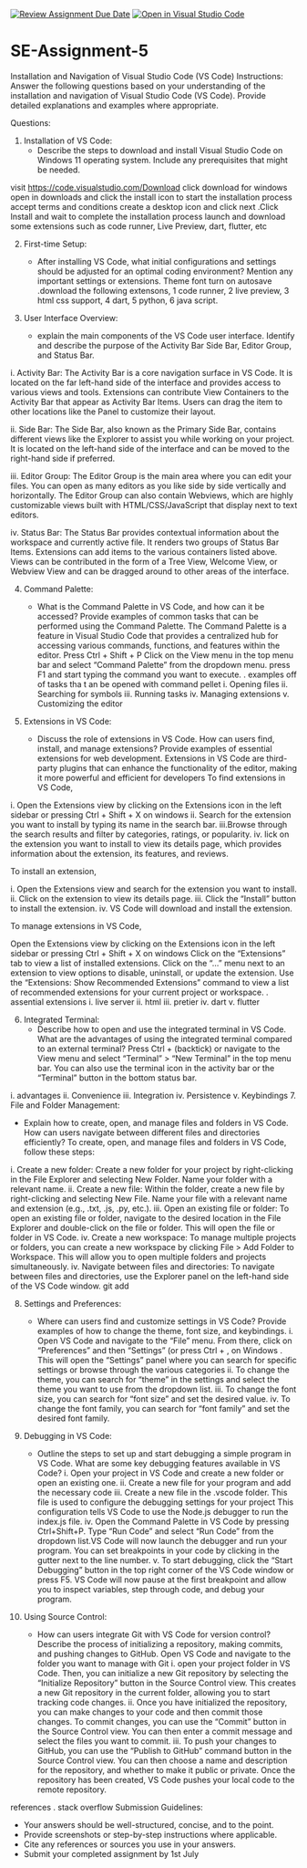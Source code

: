 [![Review Assignment Due Date](https://classroom.github.com/assets/deadline-readme-button-22041afd0340ce965d47ae6ef1cefeee28c7c493a6346c4f15d667ab976d596c.svg)](https://classroom.github.com/a/XoLGRbHq)
[![Open in Visual Studio Code](https://classroom.github.com/assets/open-in-vscode-2e0aaae1b6195c2367325f4f02e2d04e9abb55f0b24a779b69b11b9e10269abc.svg)](https://classroom.github.com/online_ide?assignment_repo_id=15294626&assignment_repo_type=AssignmentRepo)
# SE-Assignment-5
Installation and Navigation of Visual Studio Code (VS Code)
 Instructions:
Answer the following questions based on your understanding of the installation and navigation of Visual Studio Code (VS Code). Provide detailed explanations and examples where appropriate.

 Questions:

1. Installation of VS Code:
   - Describe the steps to download and install Visual Studio Code on Windows 11 operating system. Include any prerequisites that might be needed.
                                 
visit https://code.visualstudio.com/Download	click download for windows
open in downloads and click the install icon to start the installation process
	accept terms and conditions
	create a desktop icon and click next
.Click Install and wait to complete the installation process
	launch and download some extensions such as code runner, Live Preview, dart, flutter, etc

2. First-time Setup:
   - After installing VS Code, what initial configurations and settings should be adjusted for an optimal coding environment? Mention any important settings or extensions.
   Theme
   font
   turn on autosave
   .download the following extensons,
             1 code runner,
             2 live preview,
             3 html css support,
             4 dart,
             5 python,
             6 java script.


3. User Interface Overview:
   - explain the main components of the VS Code user interface. Identify and describe the purpose of the Activity Bar Side Bar, Editor Group, and Status Bar. 

i. Activity Bar: The Activity Bar is a core navigation surface in VS Code. It is located on the far left-hand side of the interface and provides access to various views and tools. Extensions can contribute View Containers to the Activity Bar that appear as Activity Bar Items. Users can drag the item to other locations like the Panel to customize their layout.

ii. Side Bar: The Side Bar, also known as the Primary Side Bar, contains different views like the Explorer to assist you while working on your project. It is located on the left-hand side of the interface and can be moved to the right-hand side if preferred.

iii. Editor Group: The Editor Group is the main area where you can edit your files. You can open as many editors as you like side by side vertically and horizontally. The Editor Group can also contain Webviews, which are highly customizable views built with HTML/CSS/JavaScript that display next to text editors.

iv. Status Bar: The Status Bar provides contextual information about the workspace and currently active file. It renders two groups of Status Bar Items. Extensions can add items to the various containers listed above. Views can be contributed in the form of a Tree View, Welcome View, or Webview View and can be dragged around to other areas of the interface.

4. Command Palette:
   - What is the Command Palette in VS Code, and how can it be accessed? Provide examples of common tasks that can be performed using the Command Palette.
The Command Palette is a feature in Visual Studio Code that provides a centralized hub for accessing various commands, functions, and features within the editor.
Press Ctrl + Shift + P 
Click on the View menu in the top menu bar and select “Command Palette” from the dropdown menu.
press F1 and start typing the command you want to execute.
. examples off of tasks tha t an be opened with command pellet
i. Opening files
ii. Searching for symbols
iii. Running tasks
iv. Managing extensions
v. Customizing the editor

5. Extensions in VS Code:
   - Discuss the role of extensions in VS Code. How can users find, install, and manage extensions? Provide examples of essential extensions for web development.
   Extensions in VS Code are third-party plugins that can enhance the functionality of the editor, making it more powerful and efficient for developers
   To find extensions in VS Code,

i. Open the Extensions view by clicking on the Extensions icon in the left sidebar or pressing Ctrl + Shift + X on windows
ii. Search for the extension you want to install by typing its name in the search bar.
iii.Browse through the search results and filter by categories, ratings, or popularity.
iv. lick on the extension you want to install to view its details page, which provides information about the extension, its features, and reviews.

To install an extension,

i. Open the Extensions view and search for the extension you want to install.
ii. Click on the extension to view its details page.
iii. Click the “Install” button to install the extension.
iv. VS Code will download and install the extension.

To manage extensions in VS Code,

Open the Extensions view by clicking on the Extensions icon in the left sidebar or pressing Ctrl + Shift + X on windows
Click on the “Extensions” tab to view a list of installed extensions.
Click on the “…” menu next to an extension to view options to disable, uninstall, or update the extension.
Use the “Extensions: Show Recommended Extensions” command to view a list of recommended extensions for your current project or workspace.
. assential extensions
i. live server
ii. html
iii. pretier
iv. dart
v. flutter

6. Integrated Terminal:
   - Describe how to open and use the integrated terminal in VS Code. What are the advantages of using the integrated terminal compared to an external terminal?
Press Ctrl + (backtick) or navigate to the View menu and select “Terminal” > “New Terminal” in the top menu bar.
You can also use the terminal icon in the activity bar or the “Terminal” button in the bottom status bar.

i. advantages
ii. Convenience
iii. Integration
iv. Persistence
v. Keybindings
7. File and Folder Management:
   - Explain how to create, open, and manage files and folders in VS Code. How can users navigate between different files and directories efficiently?
   To create, open, and manage files and folders in VS Code, follow these steps:

i. Create a new folder: Create a new folder for your project by right-clicking in the File Explorer and selecting New Folder. Name your folder with a relevant name.
ii. Create a new file: Within the folder, create a new file by right-clicking and selecting New File. Name your file with a relevant name and extension (e.g., .txt, .js, .py, etc.).
iii. Open an existing file or folder: To open an existing file or folder, navigate to the desired location in the File Explorer and double-click on the file or folder. This will open the file or folder in VS Code.
iv. Create a new workspace: To manage multiple projects or folders, you can create a new workspace by clicking File > Add Folder to Workspace. This will allow you to open multiple folders and projects simultaneously.
iv. Navigate between files and directories: To navigate between files and directories, use the Explorer panel on the left-hand side of the VS Code window. git add


8. Settings and Preferences:
   - Where can users find and customize settings in VS Code? Provide examples of how to change the theme, font size, and keybindings.
   i. Open VS Code and navigate to the “File” menu. From there, click on “Preferences” and then “Settings” (or press Ctrl + , on Windows .
This will open the “Settings” panel where you can search for specific settings or browse through the various categories
ii. To change the theme, you can search for “theme” in the settings and select the theme you want to use from the dropdown list.
iii. To change the font size, you can search for “font size” and set the desired value.
iv. To change the font family, you can search for “font family” and set the desired font family.
9. Debugging in VS Code:
   - Outline the steps to set up and start debugging a simple program in VS Code. What are some key debugging features available in VS Code?
   i. Open your project in VS Code and create a new folder or open an existing one.
ii. Create a new file for your program and add the necessary code
iii. Create a new file  in the .vscode folder. This file is used to configure the debugging settings for your project
This configuration tells VS Code to use the Node.js debugger to run the index.js file.
iv. Open the Command Palette in VS Code by pressing Ctrl+Shift+P. Type “Run Code” and select “Run Code” from the dropdown list.VS Code will now launch the debugger and run your program. You can set breakpoints in your code by clicking in the gutter next to the line number.
v. To start debugging, click the “Start Debugging” button in the top right corner of the VS Code window or press F5.
VS Code will now pause at the first breakpoint and allow you to inspect variables, step through code, and debug your program.

10. Using Source Control:
    - How can users integrate Git with VS Code for version control? Describe the process of initializing a repository, making commits, and pushing changes to GitHub.
    Open VS Code and navigate to the folder you want to manage with Git
    i. open your project folder in VS Code. Then, you can initialize a new Git repository by selecting the “Initialize Repository” button in the Source Control view. This creates a new Git repository in the current folder, allowing you to start tracking code changes. 
    ii. Once you have initialized the repository, you can make changes to your code and then commit those changes. To commit changes, you can use the “Commit” button in the Source Control view. You can then enter a commit message and select the files you want to commit. 
    iii. To push your changes to GitHub, you can use the “Publish to GitHub” command button in the Source Control view. You can then choose a name and description for the repository, and whether to make it public or private. Once the repository has been created, VS Code pushes your local code to the remote repository.

references 
. stack overflow
 Submission Guidelines:
- Your answers should be well-structured, concise, and to the point.
- Provide screenshots or step-by-step instructions where applicable.
- Cite any references or sources you use in your answers.
- Submit your completed assignment by 1st July